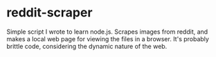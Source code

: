reddit-scraper
==============

Simple script I wrote to learn node.js. Scrapes images from reddit, and makes a local web page for viewing the files in a browser. It's probably brittle code, considering the dynamic nature of the web.
